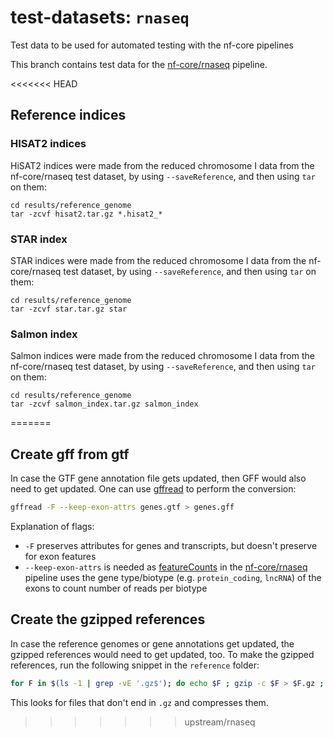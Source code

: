 # test-datasets: `rnaseq`
Test data to be used for automated testing with the nf-core pipelines

This branch contains test data for the [nf-core/rnaseq](https://github.com/nf-core/rnaseq) pipeline.

<<<<<<< HEAD
## Reference indices

### HISAT2 indices

HiSAT2 indices were made from the reduced chromosome I data from the nf-core/rnaseq test dataset, by using `--saveReference`, and then using `tar` on them:

```
cd results/reference_genome
tar -zcvf hisat2.tar.gz *.hisat2_*
```

### STAR index

STAR indices were made from the reduced chromosome I data from the nf-core/rnaseq test dataset, by using `--saveReference`, and then using `tar` on them:

```
cd results/reference_genome
tar -zcvf star.tar.gz star
```

### Salmon index

Salmon indices were made from the reduced chromosome I data from the nf-core/rnaseq test dataset, by using `--saveReference`, and then using `tar` on them:

```
cd results/reference_genome
tar -zcvf salmon_index.tar.gz salmon_index
```
=======
## Create gff from gtf

In case the GTF gene annotation file gets updated, then GFF would also need to get updated. One can use [gffread](https://bioconda.github.io/recipes/gffread/README.html) to perform the conversion:

```bash
gffread -F --keep-exon-attrs genes.gtf > genes.gff
```

Explanation of flags:

- `-F` preserves attributes for genes and transcripts, but doesn't preserve for exon features
- `--keep-exon-attrs` is needed as [featureCounts](http://subread.sourceforge.net/) in the [nf-core/rnaseq](https://github.com/nf-core/rnaseq/) pipeline uses the gene type/biotype (e.g. `protein_coding`, `lncRNA`) of the exons to count number of reads per biotype

## Create the gzipped references
In case the reference genomes or gene annotations get updated, the gzipped references would need to get updated, too. To make the gzipped references, run the following snippet in the `reference` folder:

```bash
for F in $(ls -1 | grep -vE '.gz$'); do echo $F ; gzip -c $F > $F.gz ; done
```

This looks for files that don't end in `.gz` and compresses them.
>>>>>>> upstream/rnaseq
